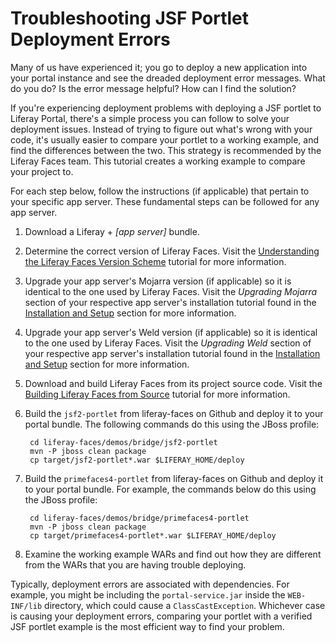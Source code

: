 # Troubleshooting JSF Portlet Deployment Errors

Many of us have experienced it; you go to deploy a new application into your
portal instance and see the dreaded deployment error messages. What do you do?
Is the error message helpful? How can I find the solution?

If you're experiencing deployment problems with deploying a JSF portlet to
Liferay Portal, there's a simple process you can follow to solve your deployment
issues. Instead of trying to figure out what's wrong with your code, it's
usually easier to compare your portlet to a working example, and find the
differences between the two. This strategy is recommended by the Liferay Faces
team. This tutorial creates a working example to compare your project to.

For each step below, follow the instructions (if applicable) that pertain to
your specific app server. These fundamental steps can be followed for any app
server.

1. Download a Liferay + *[app server]* bundle.

2. Determine the correct version of Liferay Faces. Visit the
   [Understanding the Liferay Faces Version Scheme](/develop/tutorials/-/knowledge_base/6-2/understanding-the-liferay-faces-version-scheme)
   tutorial for more information.

3. Upgrade your app server's Mojarra version (if applicable) so it is identical
   to the one used by Liferay Faces. Visit the *Upgrading Mojarra* section of
   your respective app server's installation tutorial found in the
   [Installation and Setup](/discover/deployment/-/knowledge_base/6-2/installation-and-setup)
   section for more information.

4. Upgrade your app server's Weld version (if applicable) so it is identical
   to the one used by Liferay Faces. Visit the *Upgrading Weld* section of
   your respective app server's installation tutorial found in the
   [Installation and Setup](/discover/deployment/-/knowledge_base/6-2/installation-and-setup)
   section for more information.

5. Download and build Liferay Faces from its project source code. Visit the
   [Building Liferay Faces from Source](/develop/tutorials/-/knowledge_base/6-2/building-liferay-faces-from-source)
   tutorial for more information.

6. Build the `jsf2-portlet` from liferay-faces on Github and deploy it to your
   portal bundle. The following commands do this using the JBoss profile:

        cd liferay-faces/demos/bridge/jsf2-portlet
        mvn -P jboss clean package
        cp target/jsf2-portlet*.war $LIFERAY_HOME/deploy

7. Build the `primefaces4-portlet` from liferay-faces on Github and deploy it to
   your portal bundle. For example, the commands below do this using the JBoss
   profile:

        cd liferay-faces/demos/bridge/primefaces4-portlet
        mvn -P jboss clean package
        cp target/primefaces4-portlet*.war $LIFERAY_HOME/deploy

8. Examine the working example WARs and find out how they are different from the
   WARs that you are having trouble deploying.

Typically, deployment errors are associated with dependencies. For example, you
might be including the `portal-service.jar` inside the `WEB-INF/lib` directory,
which could cause a `ClassCastException`. Whichever case is causing your
deployment errors, comparing your portlet with a verified JSF portlet example is
the most efficient way to find your problem.
